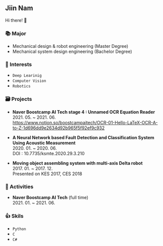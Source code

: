 ## Jiin Nam
Hi there! 👋 <br>

### 📚 Major
- Mechanical design & robot engineering (Master Degree)
- Mechanical system design engineering (Bachelor Degree)



### 👀 Interests
- `Deep Learinig`
- `Computer Vision`
- `Robotics`
 


### 🗃 Projects
- **Naver Boostcamp AI Tech stage 4 : Unnamed OCR Equation Reader**<br>2021. 05. ~ 2021. 06.<br>
  https://www.notion.so/boostcampaitech/OCR-01-Hello-LaTeX-OCR-A-to-Z-1d696dd9e2634d92b965f5f92ef9c932

- **A Neural Network based Fault Detection and Classification System Using Acoustic Measurement** <br>2020. 01. ~ 2020. 06.<br>
  DOI : 10.7735/ksmte.2020.29.3.210

- **Moving object assembling system with multi-axis Delta robot** <br>2017. 01. ~ 2017. 12.<br>
  Presented on KES 2017, CES 2018
  


### 🙌 Activities 
- **Naver Boostcamp AI Tech** (full time) <br>2021. 01. ~ 2021. 06.
 



### 👍 Skils 
- `Python`
- `C`
- `C#`
 


<!--
**zeen263/zeen263** is a ✨ _special_ ✨ repository because its `README.md` (this file) appears on your GitHub profile.

Here are some ideas to get you started:

- 🔭 I’m currently working on ...
- 🌱 I’m currently learning ...
- 👯 I’m looking to collaborate on ...
- 🤔 I’m looking for help with ...
- 💬 Ask me about ...
- 📫 How to reach me: ...
- 😄 Pronouns: ...
- ⚡ Fun fact: ...
-->
